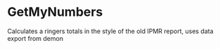 # GetMyNumbers
Calculates a ringers totals in the style of the old IPMR report, uses data export from demon
